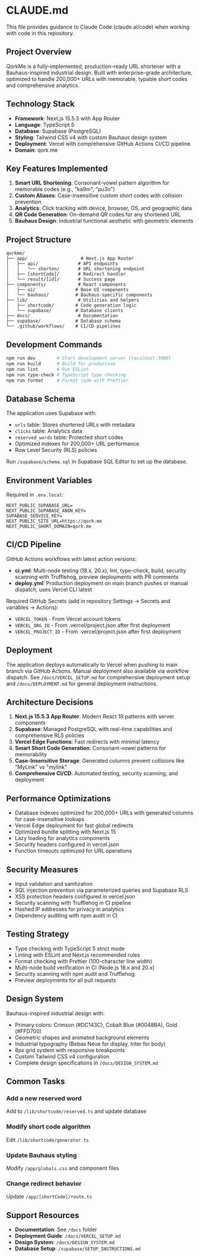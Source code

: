 # CLAUDE.md

This file provides guidance to Claude Code (claude.ai/code) when working with code in this repository.

## Project Overview

QorkMe is a fully-implemented, production-ready URL shortener with a Bauhaus-inspired industrial design. Built with enterprise-grade architecture, optimized to handle 200,000+ URLs with memorable, typable short codes and comprehensive analytics.

## Technology Stack

- **Framework**: Next.js 15.5.3 with App Router
- **Language**: TypeScript 5
- **Database**: Supabase (PostgreSQL)
- **Styling**: Tailwind CSS v4 with custom Bauhaus design system
- **Deployment**: Vercel with comprehensive GitHub Actions CI/CD pipeline
- **Domain**: qork.me

## Key Features Implemented

1. **Smart URL Shortening**: Consonant-vowel pattern algorithm for memorable codes (e.g., "ka9m", "pu3n")
2. **Custom Aliases**: Case-insensitive custom short codes with collision prevention
3. **Analytics**: Click tracking with device, browser, OS, and geographic data
4. **QR Code Generation**: On-demand QR codes for any shortened URL
5. **Bauhaus Design**: Industrial functional aesthetic with geometric elements

## Project Structure

```
qorkme/
├── app/                    # Next.js App Router
│   ├── api/               # API endpoints
│   │   └── shorten/       # URL shortening endpoint
│   ├── [shortCode]/       # Redirect handler
│   └── result/[id]/       # Success page
├── components/            # React components
│   ├── ui/               # Base UI components
│   └── bauhaus/          # Bauhaus-specific components
├── lib/                   # Utilities and helpers
│   ├── shortcode/        # Code generation logic
│   └── supabase/         # Database clients
├── docs/                  # Documentation
├── supabase/             # Database schema
└── .github/workflows/    # CI/CD pipelines
```

## Development Commands

```bash
npm run dev        # Start development server (localhost:3000)
npm run build      # Build for production
npm run lint       # Run ESLint
npm run type-check # TypeScript type checking
npm run format     # Format code with Prettier
```

## Database Schema

The application uses Supabase with:

- `urls` table: Stores shortened URLs with metadata
- `clicks` table: Analytics data
- `reserved_words` table: Protected short codes
- Optimized indexes for 200,000+ URL performance
- Row Level Security (RLS) policies

Run `/supabase/schema.sql` in Supabase SQL Editor to set up the database.

## Environment Variables

Required in `.env.local`:

```
NEXT_PUBLIC_SUPABASE_URL=
NEXT_PUBLIC_SUPABASE_ANON_KEY=
SUPABASE_SERVICE_KEY=
NEXT_PUBLIC_SITE_URL=https://qork.me
NEXT_PUBLIC_SHORT_DOMAIN=qork.me
```

## CI/CD Pipeline

GitHub Actions workflows with latest action versions:

- **ci.yml**: Multi-node testing (18.x, 20.x), lint, type-check, build, security scanning with Trufflehog, preview deployments with PR comments
- **deploy.yml**: Production deployment on main branch pushes or manual dispatch, uses Vercel CLI latest

Required GitHub Secrets (add in repository Settings → Secrets and variables → Actions):

- `VERCEL_TOKEN` - From Vercel account tokens
- `VERCEL_ORG_ID` - From .vercel/project.json after first deployment
- `VERCEL_PROJECT_ID` - From .vercel/project.json after first deployment

## Deployment

The application deploys automatically to Vercel when pushing to main branch via GitHub Actions. Manual deployment also available via workflow dispatch. See `/docs/VERCEL_SETUP.md` for comprehensive deployment setup and `/docs/DEPLOYMENT.md` for general deployment instructions.

## Architecture Decisions

1. **Next.js 15.5.3 App Router**: Modern React 19 patterns with server components
2. **Supabase**: Managed PostgreSQL with real-time capabilities and comprehensive RLS policies
3. **Vercel Edge Functions**: Fast redirects with minimal latency
4. **Smart Short Code Generation**: Consonant-vowel patterns for memorability
5. **Case-Insensitive Storage**: Generated columns prevent collisions like "MyLink" vs "mylink"
6. **Comprehensive CI/CD**: Automated testing, security scanning, and deployment

## Performance Optimizations

- Database indexes optimized for 200,000+ URLs with generated columns for case-insensitive lookups
- Vercel Edge deployment for fast global redirects
- Optimized bundle splitting with Next.js 15
- Lazy loading for analytics components
- Security headers configured in vercel.json
- Function timeouts optimized for URL operations

## Security Measures

- Input validation and sanitization
- SQL injection prevention via parameterized queries and Supabase RLS
- XSS protection headers configured in vercel.json
- Security scanning with Trufflehog in CI pipeline
- Hashed IP addresses for privacy in analytics
- Dependency auditing with npm audit in CI

## Testing Strategy

- Type checking with TypeScript 5 strict mode
- Linting with ESLint and Next.js recommended rules
- Format checking with Prettier (100-character line width)
- Multi-node build verification in CI (Node.js 18.x and 20.x)
- Security scanning with npm audit and Trufflehog
- Preview deployments for all pull requests

## Design System

Bauhaus-inspired industrial design with:

- Primary colors: Crimson (#DC143C), Cobalt Blue (#0048BA), Gold (#FFD700)
- Geometric shapes and animated background elements
- Industrial typography (Bebas Neue for display, Inter for body)
- 8px grid system with responsive breakpoints
- Custom Tailwind CSS v4 configuration
- Complete design specifications in `/docs/DESIGN_SYSTEM.md`

## Common Tasks

### Add a new reserved word

Add to `/lib/shortcode/reserved.ts` and update database

### Modify short code algorithm

Edit `/lib/shortcode/generator.ts`

### Update Bauhaus styling

Modify `/app/globals.css` and component files

### Change redirect behavior

Update `/app/[shortCode]/route.ts`

## Support Resources

- **Documentation**: See `/docs` folder
- **Deployment Guide**: `/docs/VERCEL_SETUP.md`
- **Design System**: `/docs/DESIGN_SYSTEM.md`
- **Database Setup**: `/supabase/SETUP_INSTRUCTIONS.md`

